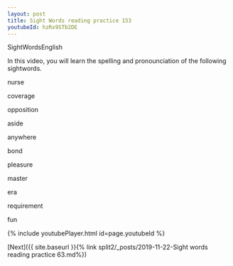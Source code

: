 ```yaml
---
layout: post
title: Sight Words reading practice 153
youtubeId: hzRx9STb2DE
---
```

 
 
SightWordsEnglish

In this video, you will learn the spelling and pronounciation of the following sightwords.

nurse

coverage

opposition

aside

anywhere

bond

pleasure

master

era

requirement

fun 
 
{% include youtubePlayer.html id=page.youtubeId %}
 
 

[Next]({{ site.baseurl }}{% link  split2/_posts/2019-11-22-Sight words reading practice 63.md%})
 
